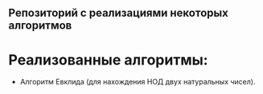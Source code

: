 ## Репозиторий с реализациями некоторых алгоритмов

# Реализованные алгоритмы:
* Алгоритм Евклида (для нахождения НОД двух натуральных чисел).